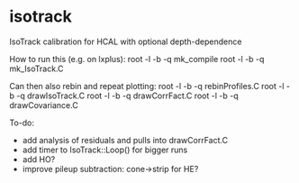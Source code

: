 # isotrack
IsoTrack calibration for HCAL with optional depth-dependence

How to run this (e.g. on lxplus):
root -l -b -q mk_compile
root -l -b -q mk_IsoTrack.C

Can then also rebin and repeat plotting:
root -l -b -q rebinProfiles.C
root -l -b -q drawIsoTrack.C
root -l -b -q drawCorrFact.C
root -l -b -q drawCovariance.C

To-do:
- add analysis of residuals and pulls into drawCorrFact.C
- add timer to IsoTrack::Loop() for bigger runs
- add HO?
- improve pileup subtraction: cone->strip for HE?